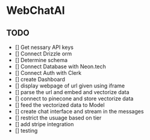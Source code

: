 # WebChatAI
## TODO
- [] Get nessary API keys
- [] Connect Drizzle orm
- [] Determine schema
- [] Connect Database with Neon.tech
- [] Connect Auth with Clerk
- [] create Dashboard
- [] display webpage of url given using iframe
- [] parse the url and embed and vectorize data
- [] connect to pinecone and store vectorize data
- [] feed the vectorized data to Model
- [] create chat interface and stream in the messages
- [] restrict the usuage based on tier
- [] add stripe integration
- [] testing